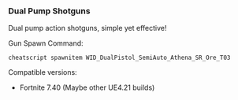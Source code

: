 ### Dual Pump Shotguns
Dual pump action shotguns, simple yet effective!

Gun Spawn Command:
```
cheatscript spawnitem WID_DualPistol_SemiAuto_Athena_SR_Ore_T03
```

Compatible versions:
- Fortnite 7.40
(Maybe other UE4.21 builds)

